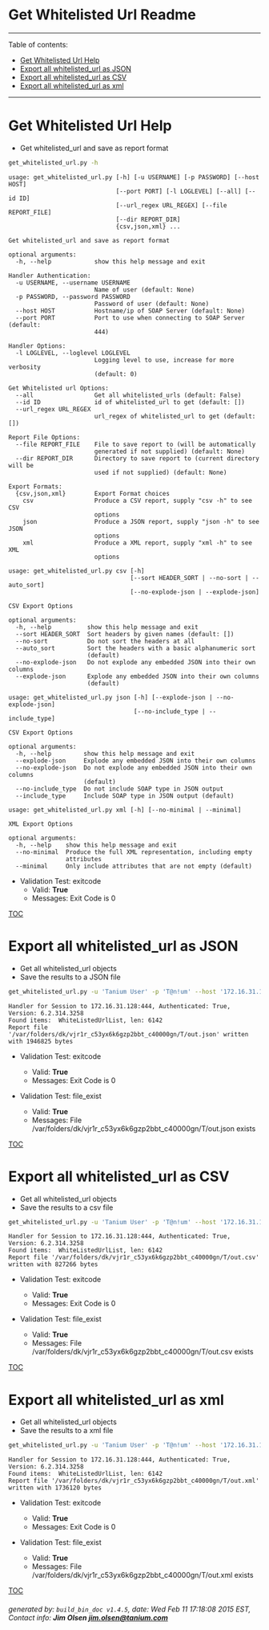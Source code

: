 Get Whitelisted Url Readme
===========================

---------------------------
<a name='toc'>Table of contents:</a>

  * [Get Whitelisted Url Help](#user-content-get-whitelisted-url-help)
  * [Export all whitelisted_url as JSON](#user-content-export-all-whitelisted_url-as-json)
  * [Export all whitelisted_url as CSV](#user-content-export-all-whitelisted_url-as-csv)
  * [Export all whitelisted_url as xml](#user-content-export-all-whitelisted_url-as-xml)

---------------------------

# Get Whitelisted Url Help

  * Get whitelisted_url and save as report format

```bash
get_whitelisted_url.py -h
```

```
usage: get_whitelisted_url.py [-h] [-u USERNAME] [-p PASSWORD] [--host HOST]
                              [--port PORT] [-l LOGLEVEL] [--all] [--id ID]
                              [--url_regex URL_REGEX] [--file REPORT_FILE]
                              [--dir REPORT_DIR]
                              {csv,json,xml} ...

Get whitelisted_url and save as report format

optional arguments:
  -h, --help            show this help message and exit

Handler Authentication:
  -u USERNAME, --username USERNAME
                        Name of user (default: None)
  -p PASSWORD, --password PASSWORD
                        Password of user (default: None)
  --host HOST           Hostname/ip of SOAP Server (default: None)
  --port PORT           Port to use when connecting to SOAP Server (default:
                        444)

Handler Options:
  -l LOGLEVEL, --loglevel LOGLEVEL
                        Logging level to use, increase for more verbosity
                        (default: 0)

Get Whitelisted url Options:
  --all                 Get all whitelisted_urls (default: False)
  --id ID               id of whitelisted_url to get (default: [])
  --url_regex URL_REGEX
                        url_regex of whitelisted_url to get (default: [])

Report File Options:
  --file REPORT_FILE    File to save report to (will be automatically
                        generated if not supplied) (default: None)
  --dir REPORT_DIR      Directory to save report to (current directory will be
                        used if not supplied) (default: None)

Export Formats:
  {csv,json,xml}        Export Format choices
    csv                 Produce a CSV report, supply "csv -h" to see CSV
                        options
    json                Produce a JSON report, supply "json -h" to see JSON
                        options
    xml                 Produce a XML report, supply "xml -h" to see XML
                        options

usage: get_whitelisted_url.py csv [-h]
                                  [--sort HEADER_SORT | --no-sort | --auto_sort]
                                  [--no-explode-json | --explode-json]

CSV Export Options

optional arguments:
  -h, --help          show this help message and exit
  --sort HEADER_SORT  Sort headers by given names (default: [])
  --no-sort           Do not sort the headers at all
  --auto_sort         Sort the headers with a basic alphanumeric sort
                      (default)
  --no-explode-json   Do not explode any embedded JSON into their own columns
  --explode-json      Explode any embedded JSON into their own columns
                      (default)

usage: get_whitelisted_url.py json [-h] [--explode-json | --no-explode-json]
                                   [--no-include_type | --include_type]

CSV Export Options

optional arguments:
  -h, --help         show this help message and exit
  --explode-json     Explode any embedded JSON into their own columns
  --no-explode-json  Do not explode any embedded JSON into their own columns
                     (default)
  --no-include_type  Do not include SOAP type in JSON output
  --include_type     Include SOAP type in JSON output (default)

usage: get_whitelisted_url.py xml [-h] [--no-minimal | --minimal]

XML Export Options

optional arguments:
  -h, --help    show this help message and exit
  --no-minimal  Produce the full XML representation, including empty
                attributes
  --minimal     Only include attributes that are not empty (default)
```

  * Validation Test: exitcode
    * Valid: **True**
    * Messages: Exit Code is 0



[TOC](#user-content-toc)


# Export all whitelisted_url as JSON

  * Get all whitelisted_url objects
  * Save the results to a JSON file

```bash
get_whitelisted_url.py -u 'Tanium User' -p 'T@n!um' --host '172.16.31.128' --loglevel 1 --all --file "/var/folders/dk/vjr1r_c53yx6k6gzp2bbt_c40000gn/T/out.json" json
```

```
Handler for Session to 172.16.31.128:444, Authenticated: True, Version: 6.2.314.3258
Found items:  WhiteListedUrlList, len: 6142
Report file '/var/folders/dk/vjr1r_c53yx6k6gzp2bbt_c40000gn/T/out.json' written with 1946825 bytes
```

  * Validation Test: exitcode
    * Valid: **True**
    * Messages: Exit Code is 0

  * Validation Test: file_exist
    * Valid: **True**
    * Messages: File /var/folders/dk/vjr1r_c53yx6k6gzp2bbt_c40000gn/T/out.json exists



[TOC](#user-content-toc)


# Export all whitelisted_url as CSV

  * Get all whitelisted_url objects
  * Save the results to a csv file

```bash
get_whitelisted_url.py -u 'Tanium User' -p 'T@n!um' --host '172.16.31.128' --loglevel 1 --all --file "/var/folders/dk/vjr1r_c53yx6k6gzp2bbt_c40000gn/T/out.csv" csv
```

```
Handler for Session to 172.16.31.128:444, Authenticated: True, Version: 6.2.314.3258
Found items:  WhiteListedUrlList, len: 6142
Report file '/var/folders/dk/vjr1r_c53yx6k6gzp2bbt_c40000gn/T/out.csv' written with 827266 bytes
```

  * Validation Test: exitcode
    * Valid: **True**
    * Messages: Exit Code is 0

  * Validation Test: file_exist
    * Valid: **True**
    * Messages: File /var/folders/dk/vjr1r_c53yx6k6gzp2bbt_c40000gn/T/out.csv exists



[TOC](#user-content-toc)


# Export all whitelisted_url as xml

  * Get all whitelisted_url objects
  * Save the results to a xml file

```bash
get_whitelisted_url.py -u 'Tanium User' -p 'T@n!um' --host '172.16.31.128' --loglevel 1 --all --file "/var/folders/dk/vjr1r_c53yx6k6gzp2bbt_c40000gn/T/out.xml" xml
```

```
Handler for Session to 172.16.31.128:444, Authenticated: True, Version: 6.2.314.3258
Found items:  WhiteListedUrlList, len: 6142
Report file '/var/folders/dk/vjr1r_c53yx6k6gzp2bbt_c40000gn/T/out.xml' written with 1736120 bytes
```

  * Validation Test: exitcode
    * Valid: **True**
    * Messages: Exit Code is 0

  * Validation Test: file_exist
    * Valid: **True**
    * Messages: File /var/folders/dk/vjr1r_c53yx6k6gzp2bbt_c40000gn/T/out.xml exists



[TOC](#user-content-toc)


###### generated by: `build_bin_doc v1.4.5`, date: Wed Feb 11 17:18:08 2015 EST, Contact info: **Jim Olsen <jim.olsen@tanium.com>**